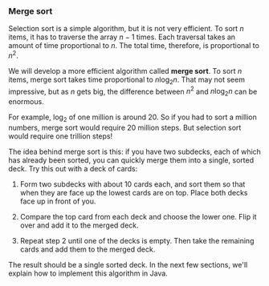 ###  Merge sort



Selection sort is a simple algorithm, but it is not very efficient.
To sort $n$ items, it has to traverse the array $n-1$ times.
Each traversal takes an amount of time proportional to $n$.
The total time, therefore, is proportional to $n^2$.


We will develop a more efficient algorithm called **merge sort**.
To sort $n$ items, merge sort takes time proportional to $n \log_2 n$.
That may not seem impressive, but as $n$ gets big, the difference between $n^2$ and $n \log_2 n$ can be enormous.

For example, $\log_2$ of one million is around 20.
So if you had to sort a million numbers, merge sort would require 20 million steps.
But selection sort would require one trillion steps!

The idea behind merge sort is this: if you have two subdecks, each of which has already been sorted, you can quickly merge them into a single, sorted deck.
Try this out with a deck of cards:



1.  Form two subdecks with about 10 cards each, and sort them so that when they are face up the lowest cards are on top.
Place both decks face up in front of you.

1.  Compare the top card from each deck and choose the lower one.
Flip it over and add it to the merged deck.

1.  Repeat step 2 until one of the decks is empty.
Then take the remaining cards and add them to the merged deck.


The result should be a single sorted deck.
In the next few sections, we'll explain how to implement this algorithm in Java.